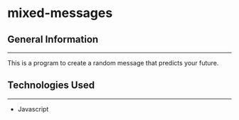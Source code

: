 # mixed-messages

## General Information
---
This is a program to create a random message that predicts your future.

## Technologies Used
---
* Javascript
